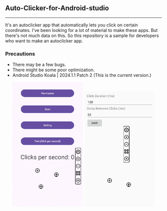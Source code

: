 ## Auto-Clicker-for-Android-studio  
---  
 It's an autoclicker app that automatically lets you click on certain coordinates. I've been looking for a lot of material to make these apps. But there's not much data on this. So this repository is a sample for developers who want to make an autoclicker app.  
### Precautions  
- There may be a few bugs.  
- There might be some poor optimization.  
- Android Studio Koala | 2024.1.1 Patch 2 (This is the current version.)  
<p align="center">
  <img src="/image/screenshot1.png" alt="Image 1" width="45%" />
  <img src="/image/screenshow2.png" alt="Image 2" width="45%" />
</p>



